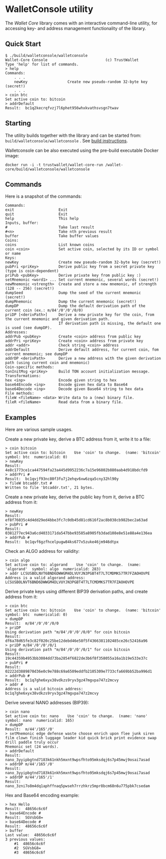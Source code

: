 # WalletConsole utility

The *Wallet Core* library comes with an interactive command-line utility, for accessing key- and address management functionality of the library. 

## Quick Start

```shell
$ ./build/walletconsole/walletconsole 
Wallet-Core Console                          (c) TrustWallet
Type 'help' for list of commands.
> help
Commands:
    . . .
    newKey                  Create new pseudo-random 32-byte key (secret!)
    . . .
> coin btc
Set active coin to: bitcoin
> addrDefault
Result:  bc1q2kecrqfvzj7l6phet956whxkvathsvsgn7twav
```

## Starting

The utility builds together with the library and can be started from: `build/walletconsole/walletconsole` .
See [build instructions](building.md).

Walletconsole can be also executed using the pre-build executable Docker image:

```shell
docker run -i -t trustwallet/wallet-core-run /wallet-core/build/walletconsole/walletconsole
```

## Commands

Here is a snapshot of the commands:

```shell
Commands:
exit                    Exit
quit                    Exit
help                    This help
Inputs, buffer:
#                       Take last result
#<n>                    Take nth previous result
buffer                  Take buffer values
Coins:
coins                   List known coins
coin <coin>             Set active coin, selected by its ID or symbol or name
Keys:
newKey                  Create new pseudo-random 32-byte key (secret!)
pubPri <priKey>         Derive public key from a secret private key (type is coin-dependent)
priPub <pubKey>         Derive private key from public key :)
setMnemonic <word1> ... Set current mnemonic, several words (secret!)
newMnemonic <strength>  Create and store a new mnemonic, of strength (128 -- 256) (secret!)
dumpSeed                Dump the seed of the current mnemonic (secret!)
dumpMnemonic            Dump the current mnemonic (secret!)
dumpDP                  Dump the default derivation path of the current coin (ex.: m/84'/0'/0'/0/0)
priDP [<derivPath>]     Derive a new private key for the coin, from the current mnemonic and given derivation path.
                        If derivation path is missing, the default one is used (see dumpDP).
Addresses:
addrPub <pubKey>        Create <coin> address from public key
addrPri <priKey>        Create <coin> address from private key
addr <addr>             Check string <coin> address
addrDefault             Derive default address, for current coin, fom current mnemonic; see dumpDP
addrDP <derivPath>      Derive a new address with the given derivation path (using current coin and mnemonic)
Coin-specific methods:
tonInitMsg <priKey>     Build TON account initialization message.
Transformations:
hex <inp>               Encode given string to hex
base64Encode <inp>      Encode given hex data to Base64
base64Decode <inp>      Decode given Base64 string to hex data
File methods:
fileW <fileName> <data> Write data to a (new) binary file.
fileR <fileName>        Read data from a binary file.
```
## Examples

Here are various sample usages.

Create a new private key, derive a BTC address from it, write it to a file:

```shell
> coin bitcoin
Set active coin to: bitcoin    Use 'coin' to change.  (name: 'bitcoin'  symbol: btc  numericalid: 0)
> newKey
Result:  4e8c1773ce1ca447594fa23a445d9952236c7a15e96802b880aab4d918bdcfd9
> addrPri #
Result:  bc1qvjf93nc80f3fu7j2ehqv6xw6zqa5cny32hl90y
> fileW btcaddr.txt #
Written to file 'btcaddr.txt', 21 bytes.
```

Create a new private key, derive the public key from it, derive a BTC address from it:

```shell
> newKey
Result:  ef8f76035c4d4dd29ed4bbe3fc7c0db45d81cd616f2ac8b038cb982bec2a63ad
> pubPri #
Result:  0381277ec943a6cd4033171da547bbe93585a8905fb3dad108e8e51e88a4e136ea
> addrPub #
Result:  bc1qvf6gzfhcelpugw84ks677x5zuke46jm946dtpx
```

Check an ALGO address for validity:

```shell
> coin algo
Set active coin to: algorand    Use 'coin' to change.  (name: 'algorand'  symbol: algo  numericalid: 283)
> addr LCSUSBOLNVT6BND6DWWGM4DLVUYJN3PGBT4T7LTCMDMKS7TR7FZAOHOVPE
Address is a valid algorand address:  LCSUSBOLNVT6BND6DWWGM4DLVUYJN3PGBT4T7LTCMDMKS7TR7FZAOHOVPE
```

Derive private keys using different BIP39 derivation paths, and create address from it:

```shell
> coin btc
Set active coin to: bitcoin    Use 'coin' to change.  (name: 'bitcoin'  symbol: btc  numericalid: 0)
> dumpDP
Result:  m/84'/0'/0'/0/0
> priDP
Using derivation path "m/84'/0'/0'/0/0" for coin bitcoin
Result:  df6a78d65fe3c82f020c25be12debd46e58f5f4366381102485ce26c52416a96
> priDP m/84'/0'/0'/0/1
Using derivation path "m/84'/0'/0'/0/1" for coin bitcoin
Result:  19c44359b4953bb3084dd73ba2854f6822de3b6f8f358055a16a1b19e533e37c
> pubPri #
Result:  02222d3889870d36e0c9e788c69a6509eddfb2105309e7733cfa669bb52ba996d1
> addrPub #
Result:  bc1q7ghe6xyx38vdkzs9ryv3gz47mgvpa747z2mcvy
> addr #
Address is a valid bitcoin address:  bc1q7ghe6xyx38vdkzs9ryv3gz47mgvpa747z2mcvy
```

Derive several NANO addresses (BIP39):

```shell
> coin nano
Set active coin to: nano    Use 'coin' to change.  (name: 'nano'  symbol: nano  numericalid: 165)
> dumpDP
Result:  m/44'/165'/0'
> setMnemonic edge defense waste choose enrich upon flee junk siren film clown finish luggage leader kid quick brick print evidence swap drill paddle truly occur
Mnemonic set (24 words).
> addrDefault
Result:  nano_3yyipbgtnd7183k61nkh5mxnt9wpsfhto95mksdqj6s7p45mwj9osai7asad
> addrDP m/44'/165'/0'
Result:  nano_3yyipbgtnd7183k61nkh5mxnt9wpsfhto95mksdqj6s7p45mwj9osai7asad
> addrDP m/44'/165'/1'
Result:  nano_3zni7o8m4dq1aphffnaq5pwseh7rrzhkrz5mpr8bcm68n6u775pbk7csedam
```

Hex and Base64 encoding example:

```shell
> hex Hello
Result:  48656c6c6f
> base64Encode #
Result:  SGVsbG8=
> base64Decode #
Result:  48656c6c6f
> buffer
Last value:  48656c6c6f
3 previous values:
    #1  48656c6c6f
    #2  SGVsbG8=
    #3  48656c6c6f
```
